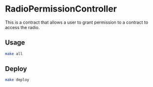 # RadioPermissionController

This is a contract that allows a user to grant permission to a contract to access the radio.

## Usage

```sh
make all
```


## Deploy

```sh
make deploy
```
